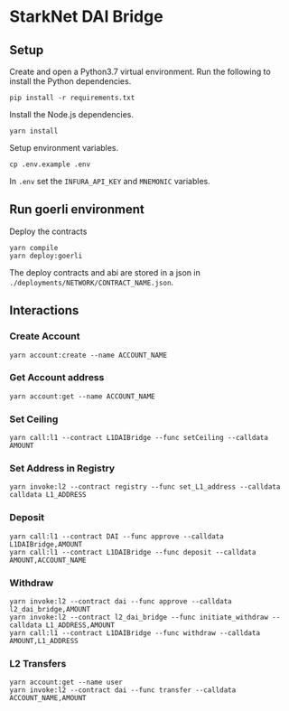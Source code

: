 # StarkNet DAI Bridge

## Setup

Create and open a Python3.7 virtual environment. Run the following to install the Python dependencies.
```
pip install -r requirements.txt
```

Install the Node.js dependencies.
```
yarn install
```

Setup environment variables.
```
cp .env.example .env
```

In `.env` set the `INFURA_API_KEY` and `MNEMONIC` variables.


## Run goerli environment
Deploy the contracts
```
yarn compile
yarn deploy:goerli
```

The deploy contracts and abi are stored in a json in `./deployments/NETWORK/CONTRACT_NAME.json`.

## Interactions

### Create Account
```
yarn account:create --name ACCOUNT_NAME
```

### Get Account address
```
yarn account:get --name ACCOUNT_NAME
```

### Set Ceiling
```
yarn call:l1 --contract L1DAIBridge --func setCeiling --calldata AMOUNT
```

### Set Address in Registry
```
yarn invoke:l2 --contract registry --func set_L1_address --calldata calldata L1_ADDRESS
```

### Deposit
```
yarn call:l1 --contract DAI --func approve --calldata L1DAIBridge,AMOUNT
yarn call:l1 --contract L1DAIBridge --func deposit --calldata AMOUNT,ACCOUNT_NAME
```

### Withdraw
```
yarn invoke:l2 --contract dai --func approve --calldata l2_dai_bridge,AMOUNT
yarn invoke:l2 --contract l2_dai_bridge --func initiate_withdraw --calldata L1_ADDRESS,AMOUNT
yarn call:l1 --contract L1DAIBridge --func withdraw --calldata AMOUNT,L1_ADDRESS
```

### L2 Transfers
```
yarn account:get --name user
yarn invoke:l2 --contract dai --func transfer --calldata ACCOUNT_NAME,AMOUNT
```
